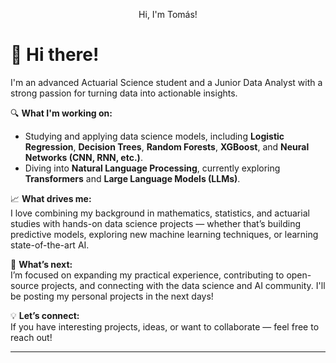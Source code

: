 <p align="center">Hi, I'm Tomás!</p>

# 👋 Hi there!

I'm an advanced Actuarial Science student and a Junior Data Analyst with a strong passion for turning data into actionable insights.  

🔍 **What I'm working on:**  
- Studying and applying data science models, including **Logistic Regression**, **Decision Trees**, **Random Forests**, **XGBoost**, and **Neural Networks (CNN, RNN, etc.)**.  
- Diving into **Natural Language Processing**, currently exploring **Transformers** and **Large Language Models (LLMs)**.  

📈 **What drives me:**  
I love combining my background in mathematics, statistics, and actuarial studies with hands-on data science projects — whether that’s building predictive models, exploring new machine learning techniques, or learning state-of-the-art AI.  

🚀 **What’s next:**  
I’m focused on expanding my practical experience, contributing to open-source projects, and connecting with the data science and AI community.
I'll be posting my personal projects in the next days!

💡 **Let’s connect:**  
If you have interesting projects, ideas, or want to collaborate — feel free to reach out!

---

<!---
tomasdimeo/tomasdimeo is a ✨ special ✨ repository because its `README.md` (this file) appears on your GitHub profile.
You can click the Preview link to take a look at your changes.
--->
